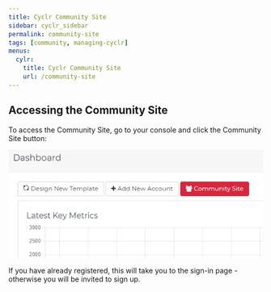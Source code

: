 ```yaml
---
title: Cyclr Community Site
sidebar: cyclr_sidebar
permalink: community-site
tags: [community, managing-cyclr]
menus:
  cylr:
    title: Cyclr Community Site
    url: /community-site
---
```


## Accessing the Community Site

To access the Community Site, go to your console and click the Community Site button:

![Community Site Button](./images/community-site-button.png)

If you have already registered, this will take you to the sign-in page - otherwise you will be invited to sign up.

